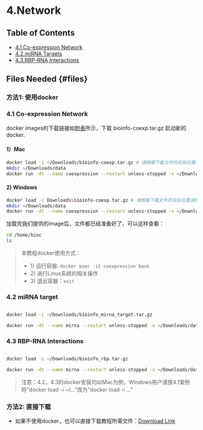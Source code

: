 # 4.Network

## Table of Contents

* [4.1.Co-expression Network](co_expression.md)
* [4.2.miRNA Targets](4.2.mirna-targets.md)
* [4.3.RBP-RNA Interactions](rbp_interaction.md)

## Files Needed {#files}

### 方法1: 使用docker

### 4.1 Co-expression Network 

docker images的下载链接如[附表](../../appendix/appendix-iv.-teaching.md#teaching-docker)所示，下载 bioinfo-coexp.tar.gz 启动新的docker.

#### 1）Mac

```sh
docker load -i ~/Downloads/bioinfo-coexp.tar.gz # 请根据下载文件的实际位置调整输入内容
mkdir ~/Downloads/data
docker run -dt --name coexpression --restart unless-stopped -v ~/Downloads/data:/data gangxu/coexpression:1.4
```

#### 2) Windows

```sh
docker load -i Downloads\bioinfo-coexp.tar.gz # 请根据下载文件的实际位置调整输入内容
mkdir ~/Downloads/data
docker run -dt --name coexpression --restart unless-stopped -v ~/Downloads/data:/data gangxu/coexpression:1.4
```


加载完我们提供的image后，文件都已经准备好了，可以这样查看：


```bash
cd /home/bioc
ls
```


> 本教程docker使用方式：
>
> * 1\) 运行容器:  `docker exec -it coexpression bash`
> * 2\) 进行Linux系统的相关操作
> * 3\) 退出容器：`exit`


### 4.2 miRNA target 

```sh

docker load -i ~/Downloads/bioinfo_mirna_target.tar.gz

docker run -dt --name mirna --restart unless-stopped -v ~/Downloads/data:/data mirna_targets:1.0

```

### 4.3 RBP-RNA Interactions

```sh

docker load -i ~/Downloads/bioinfo_rbp.tar.gz

docker run -dt --name mirna --restart unless-stopped -v ~/Downloads/data:/data gangxu/bioinfo_rbp:1.0

```

> 注意：4.2，4.3的docker安装均以Mac为例，Windows用户请按4.1案例将"docker load -i ~/..."改为"docker load -i ..."

### 方法2: 直接下载

* 如果不使用docker，也可以直接下载教程所需文件：[Download Link](https://github.com/lulab/teaching_book/tree/master/files/PART_III/4.network)

